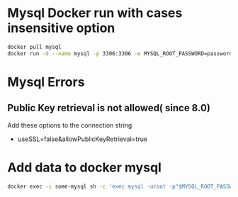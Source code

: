 # Mysql Docker run with cases insensitive option
```bash
docker pull mysql
docker run -d --name mysql -p 3306:3306 -e MYSQL_ROOT_PASSWORD=password -e TZ=Asia/Seoul mysql --character-set-server=utf8 --collation-server=utf8_general_ci --lower_case_table_names=1
```

# Mysql Errors
## Public Key retrieval is not allowed( since 8.0)
Add these options to the connection string
* useSSL=false&allowPublicKeyRetrieval=true

# Add data to docker mysql
```bash
docker exec -i some-mysql sh -c 'exec mysql -uroot -p"$MYSQL_ROOT_PASSWORD"' < /some/path/on/your/host/all-databases.sql
```
